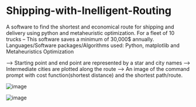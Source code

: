 # Shipping-with-Inelligent-Routing
A software to find the shortest and economical route for shipping and delivery using python and metaheuristic optimization. For a fleet of 10 trucks – This software saves a minimum of 30,000$ annually.
Languages/Software packages/Algorithms used: Python, matplotlib and Metaheuristics Optimization

--> Starting point and end point are represented by a star and city names
--> Intermediate cities are plotted along the route
--> An image of the command prompt with cost function(shortest distance) and the shortest path/route.

![image](https://user-images.githubusercontent.com/39185685/112057404-d55f3b80-8b1e-11eb-9217-2818afee1a8e.png)

![image](https://user-images.githubusercontent.com/39185685/112057557-10fa0580-8b1f-11eb-881a-a5c6b2b76c86.png)

